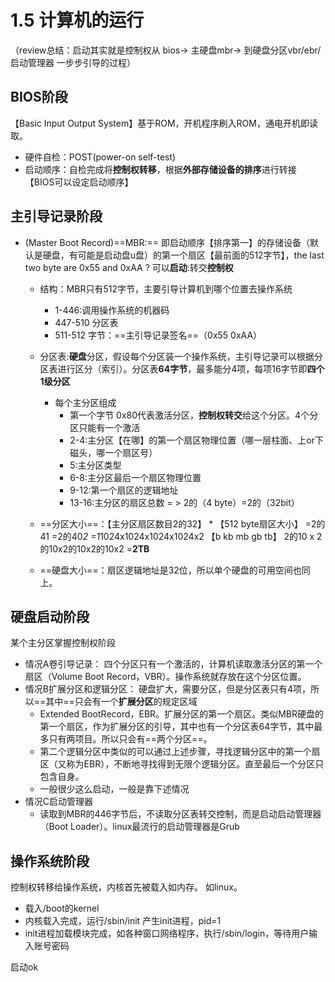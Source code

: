 # 1.5 计算机的运行

（review总结：启动其实就是控制权从 bios-> 主硬盘mbr-> 到硬盘分区vbr/ebr/启动管理器 一步步引导的过程）

## BIOS阶段
 【Basic Input Output System】基于ROM，开机程序刷入ROM，通电开机即读取。
* 硬件自检：POST(power-on self-test)
* 启动顺序：自检完成将**控制权转移**，根据**外部存储设备的排序**进行转接【BIOS可以设定启动顺序】
## 主引导记录阶段
* (Master Boot Record)==MBR:== 即启动顺序【排序第一】的存储设备（默认是硬盘，有可能是启动盘u盘）的第一个扇区【最前面的512字节】，the last two byte are 0x55 and 0xAA ? 可以**启动**:转交**控制权**
  * 结构：MBR只有512字节，主要引导计算机到哪个位置去操作系统
    * 1-446:调用操作系统的机器码
    * 447-510 分区表
    * 511-512 字节：==主引导记录签名==（0x55 0xAA）
  * 分区表:**硬盘**分区，假设每个分区装一个操作系统，主引导记录可以根据分区表进行区分（索引）。分区表**64字节**，最多能分4项，每项16字节即**四个1级分区**
    *  每个主分区组成
        * 第一个字节 0x80代表激活分区，**控制权转交**给这个分区。4个分区只能有一个激活
        * 2-4:主分区【在哪】的第一个扇区物理位置（哪一层柱面、上or下磁头，哪一个扇区号）
        * 5:主分区类型
        * 6-8:主分区最后一个扇区物理位置
        * 9-12:第一个扇区的逻辑地址
        * 13-16:主分区的扇区总数  = > 2的（4 byte）=2的（32bit）
    
   * ==分区大小==：【主分区扇区数目2的32】 * 【512 byte扇区大小】
   =2的41 
   =2的40*2 
   =1*1024x1024x1024x1024x2 【b kb mb gb tb】 2的10 x 2的10x2的10x2的10x2
   =**2TB**
   * ==硬盘大小==：扇区逻辑地址是32位，所以单个硬盘的可用空间也同上。

  
  
## 硬盘启动阶段
某个主分区掌握控制权阶段
* 情况A卷引导记录：
四个分区只有一个激活的，计算机读取激活分区的第一个扇区（Volume Boot Record，VBR）。操作系统就存放在这个分区位置。
* 情况B扩展分区和逻辑分区：
硬盘扩大，需要分区，但是分区表只有4项，所以==其中==只会有一个**扩展分区**的规定区域
  *  Extended BootRecord，EBR。扩展分区的第一个扇区。类似MBR硬盘的第一个扇区，作为扩展分区的引导，其中也有一个分区表64字节，其中最多只有两项目。所以只会有==两个分区==。
  * 第二个逻辑分区中类似的可以通过上述步骤，寻找逻辑分区中的第一个扇区（又称为EBR），不断地寻找得到无限个逻辑分区。直至最后一个分区只包含自身。 
  * 一般很少这么启动，一般是靠下述情况
* 情况C启动管理器
  *  读取到MBR的446字节后，不读取分区表转交控制，而是启动启动管理器（Boot Loader）。linux最流行的启动管理器是Grub
## 操作系统阶段
控制权转移给操作系统，内核首先被载入如内存。
如linux。
*  载入/boot的kernel 
* 内核载入完成，运行/sbin/init 产生init进程，pid=1
* init进程加载模块完成，如各种窗口网络程序，执行/sbin/login，等待用户输入账号密码

启动ok